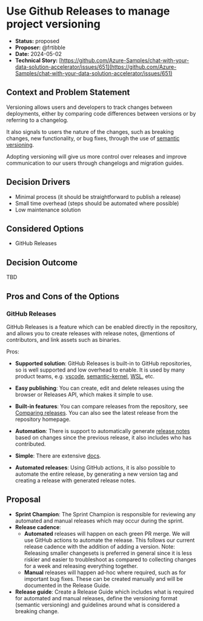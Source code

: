 # Use Github Releases to manage project versioning

* **Status:** proposed
* **Proposer:** @frtibble
* **Date:** 2024-05-02
* **Technical Story:** [https://github.com/Azure-Samples/chat-with-your-data-solution-accelerator/issues/651](https://github.com/Azure-Samples/chat-with-your-data-solution-accelerator/issues/651)

## Context and Problem Statement

Versioning allows users and developers to track changes between deployments, either by comparing code differences between versions or by referring to a changelog.

It also signals to users the nature of the changes, such as breaking changes, new functionality, or bug fixes, through the use of [semantic versioning](https://semver.org/).

Adopting versioning will give us more control over releases and improve communication to our users through changelogs and migration guides.

## Decision Drivers

* Minimal process (it should be straightforward to publish a release)
* Small time overhead (steps should be automated where possible)
* Low maintenance solution

## Considered Options

* GitHub Releases

## Decision Outcome

TBD

## Pros and Cons of the Options

### GitHub Releases

GitHub Releases is a feature which can be enabled directly in the repository, and allows you to create releases with release notes, @mentions of contributors, and link assets such as binaries.

Pros:

* **Supported solution**: GitHub Releases is built-in to GitHub repositories, so is well supported and low overhead to enable. It is used by many product teams, e.g. [vscode](https://github.com/microsoft/vscode), [semantic-kernel](https://github.com/microsoft/semantic-kernel), [WSL](https://github.com/microsoft/WSL), etc.

* **Easy publishing**: You can create, edit and delete releases using the browser or Releases API, which makes it simple to use.

* **Built-in features**: You can compare releases from the repository, see [Comparing releases](https://docs.github.com/en/repositories/releasing-projects-on-github/comparing-releases). You can also see the latest release from the repository homepage.

* **Automation**: There is support to automatically generate [release notes](https://docs.github.com/en/repositories/releasing-projects-on-github/automatically-generated-release-notes) based on changes since the previous release, it also includes who has contributed.

* **Simple**: There are extensive [docs](https://docs.github.com/en/repositories/releasing-projects-on-github/about-releases).

* **Automated releases**: Using GitHub actions, it is also possible to automate the entire release, by generating a new version tag and creating a release with generated release notes.

## Proposal

- **Sprint Champion**: The Sprint Champion is responsible for reviewing any automated and manual releases which may occur during the sprint.
- **Release cadence**:
    - **Automated** releases will happen on each green PR merge. We will use GitHub actions to automate the release. This follows our current release cadence with the addition of adding a version. Note: Releasing smaller changesets is preferred in general since it is less riskier and easier to troubleshoot as compared to collecting changes for a week and releasing everything together.
    - **Manual** releases will happen ad-hoc where required, such as for important bug fixes. These can be created manually and will be documented in the Release Guide.
- **Release guide**: Create a Release Guide which includes what is required for automated and manual releases, define the versioning format (semantic versioning) and guidelines around what is considered a breaking change.
